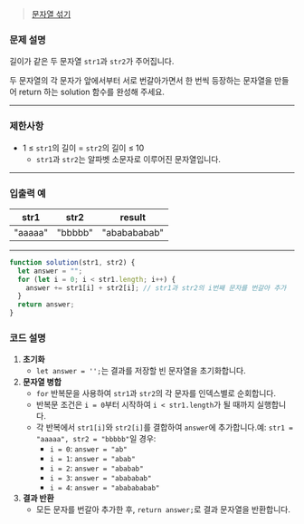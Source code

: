 > [문자열 섞기](https://school.programmers.co.kr/learn/courses/30/lessons/181942)

### **문제 설명**

길이가 같은 두 문자열 `str1`과 `str2`가 주어집니다.

두 문자열의 각 문자가 앞에서부터 서로 번갈아가면서 한 번씩 등장하는 문자열을 만들어 return 하는 solution 함수를 완성해 주세요.

---

### 제한사항

- 1 ≤ `str1`의 길이 = `str2`의 길이 ≤ 10
  - `str1`과 `str2`는 알파벳 소문자로 이루어진 문자열입니다.

---

### 입출력 예

| str1    | str2    | result       |
| ------- | ------- | ------------ |
| "aaaaa" | "bbbbb" | "ababababab" |

---

```jsx
function solution(str1, str2) {
  let answer = "";
  for (let i = 0; i < str1.length; i++) {
    answer += str1[i] + str2[i]; // str1과 str2의 i번째 문자를 번갈아 추가
  }
  return answer;
}
```

### 코드 설명

1. **초기화**
   - `let answer = '';`는 결과를 저장할 빈 문자열을 초기화합니다.
2. **문자열 병합**
   - `for` 반복문을 사용하여 `str1`과 `str2`의 각 문자를 인덱스별로 순회합니다.
   - 반복문 조건은 `i = 0`부터 시작하여 `i < str1.length`가 될 때까지 실행합니다.
   - 각 반복에서 `str1[i]`와 `str2[i]`를 결합하여 `answer`에 추가합니다.예: `str1 = "aaaaa", str2 = "bbbbb"`일 경우:
     - `i = 0`: `answer = "ab"`
     - `i = 1`: `answer = "abab"`
     - `i = 2`: `answer = "ababab"`
     - `i = 3`: `answer = "abababab"`
     - `i = 4`: `answer = "ababababab"`
3. **결과 반환**
   - 모든 문자를 번갈아 추가한 후, `return answer;`로 결과 문자열을 반환합니다.
